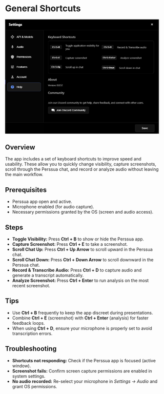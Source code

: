 # General Shortcuts

![Shortcuts examples](/assets/general/general-shortcuts/shortcuts-perssua.png)

## Overview
The app includes a set of keyboard shortcuts to improve speed and usability. These allow you to quickly change visibility, capture screenshots, scroll through the Perssua chat, and record or analyze audio without leaving the main workflow.

## Prerequisites
- Perssua app open and active.
- Microphone enabled (for audio capture).
- Necessary permissions granted by the OS (screen and audio access).

## Steps
- **Toggle Visibility:** Press **Ctrl + B** to show or hide the Perssua app.  
- **Capture Screenshot:** Press **Ctrl + E** to take a screenshot.  
- **Scroll Chat Up:** Press **Ctrl + Up Arrow** to scroll upward in the Perssua chat.  
- **Scroll Chat Down:** Press **Ctrl + Down Arrow** to scroll downward in the Perssua chat.  
- **Record & Transcribe Audio:** Press **Ctrl + D** to capture audio and generate a transcript automatically.  
- **Analyze Screenshot:** Press **Ctrl + Enter** to run analysis on the most recent screenshot.  

## Tips
- Use **Ctrl + B** frequently to keep the app discreet during presentations.  
- Combine **Ctrl + E** (screenshot) with **Ctrl + Enter** (analysis) for faster feedback loops.  
- When using **Ctrl + D**, ensure your microphone is properly set to avoid transcription errors.  

## Troubleshooting
- **Shortcuts not responding:** Check if the Perssua app is focused (active window).  
- **Screenshot fails:** Confirm screen capture permissions are enabled in system settings.  
- **No audio recorded:** Re-select your microphone in *Settings -> Audio* and grant OS permissions.  
